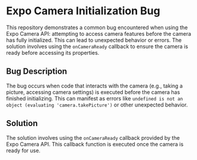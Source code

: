 # Expo Camera Initialization Bug

This repository demonstrates a common bug encountered when using the Expo Camera API: attempting to access camera features before the camera has fully initialized. This can lead to unexpected behavior or errors. The solution involves using the `onCameraReady` callback to ensure the camera is ready before accessing its properties.

## Bug Description

The bug occurs when code that interacts with the camera (e.g., taking a picture, accessing camera settings) is executed before the camera has finished initializing. This can manifest as errors like `undefined is not an object (evaluating 'camera.takePicture')` or other unexpected behavior.

## Solution

The solution involves using the `onCameraReady` callback provided by the Expo Camera API. This callback function is executed once the camera is ready for use.